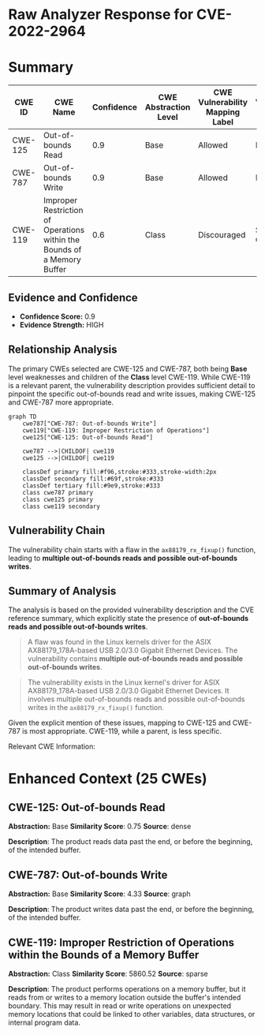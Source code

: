 # Raw Analyzer Response for CVE-2022-2964

# Summary
| CWE ID | CWE Name | Confidence | CWE Abstraction Level | CWE Vulnerability Mapping Label | CWE-Vulnerability Mapping Notes |
|---|---|---|---|---|---|
| CWE-125 | Out-of-bounds Read | 0.9 | Base | Allowed | Primary CWE |
| CWE-787 | Out-of-bounds Write | 0.9 | Base | Allowed | Primary CWE |
| CWE-119 | Improper Restriction of Operations within the Bounds of a Memory Buffer | 0.6 | Class | Discouraged | Secondary Candidate |

## Evidence and Confidence

*   **Confidence Score:** 0.9
*   **Evidence Strength:** HIGH

## Relationship Analysis
The primary CWEs selected are CWE-125 and CWE-787, both being **Base** level weaknesses and children of the **Class** level CWE-119. While CWE-119 is a relevant parent, the vulnerability description provides sufficient detail to pinpoint the specific out-of-bounds read and write issues, making CWE-125 and CWE-787 more appropriate.

```mermaid
graph TD
    cwe787["CWE-787: Out-of-bounds Write"]
    cwe119["CWE-119: Improper Restriction of Operations"]
    cwe125["CWE-125: Out-of-bounds Read"]
    
    cwe787 -->|CHILDOF| cwe119
    cwe125 -->|CHILDOF| cwe119
    
    classDef primary fill:#f96,stroke:#333,stroke-width:2px
    classDef secondary fill:#69f,stroke:#333
    classDef tertiary fill:#9e9,stroke:#333
    class cwe787 primary
    class cwe125 primary
    class cwe119 secondary
```

## Vulnerability Chain
The vulnerability chain starts with a flaw in the `ax88179_rx_fixup()` function, leading to **multiple out-of-bounds reads and possible out-of-bounds writes**.

## Summary of Analysis
The analysis is based on the provided vulnerability description and the CVE reference summary, which explicitly state the presence of **out-of-bounds reads and possible out-of-bounds writes**.

>A flaw was found in the Linux kernels driver for the ASIX AX88179_178A-based USB 2.0/3.0 Gigabit Ethernet Devices. The vulnerability contains **multiple out-of-bounds reads and possible out-of-bounds writes**.

>The vulnerability exists in the Linux kernel's driver for ASIX AX88179\_178A-based USB 2.0/3.0 Gigabit Ethernet Devices. It involves multiple out-of-bounds reads and possible out-of-bounds writes in the `ax88179_rx_fixup()` function.

Given the explicit mention of these issues, mapping to CWE-125 and CWE-787 is most appropriate. CWE-119, while a parent, is less specific.

Relevant CWE Information:

# Enhanced Context (25 CWEs)

## CWE-125: Out-of-bounds Read
**Abstraction:** Base
**Similarity Score**: 0.75
**Source**: dense

**Description**:
The product reads data past the end, or before the beginning, of the intended buffer.

## CWE-787: Out-of-bounds Write
**Abstraction:** Base
**Similarity Score**: 4.33
**Source**: graph

**Description**:
The product writes data past the end, or before the beginning, of the intended buffer.

## CWE-119: Improper Restriction of Operations within the Bounds of a Memory Buffer
**Abstraction:** Class
**Similarity Score**: 5860.52
**Source**: sparse

**Description**:
The product performs operations on a memory buffer, but it reads from or writes to a memory location outside the buffer's intended boundary. This may result in read or write operations on unexpected memory locations that could be linked to other variables, data structures, or internal program data.